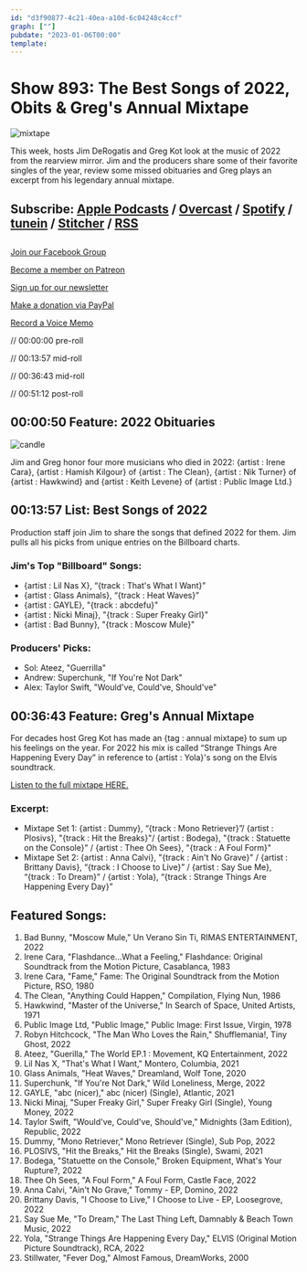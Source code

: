 ```yaml
---
id: "d3f90877-4c21-40ea-a10d-6c04248c4ccf"
graph: [""]
pubdate: "2023-01-06T00:00"
template: 
---
```






# Show 893: The Best Songs of 2022, Obits & Greg's Annual Mixtape

![mixtape](https://static.soundopinions.org/images/2023/mixtape.png)

This week, hosts Jim DeRogatis and Greg Kot look at the music of 2022 from the rearview mirror. Jim and the producers share some of their favorite singles of the year, review some missed obituaries and Greg plays an excerpt from his legendary annual mixtape. 



## Subscribe: [Apple Podcasts](https://itunes.apple.com/us/podcast/sound-opinions/id94793843) / [Overcast](https://overcast.fm/itunes94793843/sound-opinions) / [Spotify](https://open.spotify.com/show/1kNR8YL7TBrQuRxDdS4wtU) / [tunein](https://tunein.com/podcasts/Music-Podcasts/Sound-Opinions-p60273/) / [Stitcher](http://www.stitcher.com/podcast/sound-opinions) / [RSS](https://feeds.simplecast.com/Nn6fjnB0)



## 

[Join our Facebook Group](https://bit.ly/3sivr9T)

[Become a member on Patreon](https://bit.ly/3slWZvc)

[Sign up for our newsletter](https://bit.ly/3eEvRnG)

[Make a donation via PayPal](https://bit.ly/3dmt9lU)

[Record a Voice Memo](https://bit.ly/2RyD5Ah)

// 00:00:00 pre-roll

// 00:13:57 mid-roll

// 00:36:43 mid-roll

// 00:51:12 post-roll



## 00:00:50 Feature: 2022 Obituaries

![candle](https://static.soundopinions.org/images/2023/candle.png)

Jim and Greg honor four more musicians who died in 2022: {artist : Irene Cara}, {artist : Hamish Kilgour} of {artist : The Clean}, {artist : Nik Turner} of {artist : Hawkwind} and {artist : Keith Levene} of {artist : Public Image Ltd.}



## 00:13:57 List: Best Songs of 2022

Production staff join Jim to share the songs that defined 2022 for them. Jim pulls all his picks from unique entries on the Billboard charts.


### Jim's Top "Billboard" Songs:

- {artist : Lil Nas X}, “{track : That's What I Want}”
- {artist : Glass Animals}, “{track : Heat Waves}”
- {artist : GAYLE}, "{track : abcdefu}"
- {artist : Nicki Minaj}, "{track : Super Freaky Girl}"
- {artist : Bad Bunny}, "{track : Moscow Mule}"


### Producers' Picks:

- Sol: Ateez, "Guerrilla"
- Andrew: Superchunk, "If You're Not Dark"
- Alex: Taylor Swift, "Would've, Could've, Should've"



## 00:36:43 Feature: Greg's Annual Mixtape

For decades host Greg Kot has made an {tag : annual mixtape} to sum up his feelings on the year. For 2022 his mix is called “Strange Things Are Happening Every Day” in reference to {artist : Yola}'s song on the Elvis soundtrack.

[Listen to the full mixtape HERE.](https://open.spotify.com/playlist/725p7lljvB8Cusrl8DzL4L?si=bf90452210f746d0)


### Excerpt:

- Mixtape Set 1: {artist : Dummy}, “{track : Mono Retriever}”/ {artist : Plosivs}, "{track : Hit the Breaks}"/ {artist : Bodega}, "{track : Statuette on the Console}" / {artist : Thee Oh Sees}, "{track : A Foul Form}"
- Mixtape Set 2: {artist : Anna Calvi}, "{track : Ain't No Grave}" / {artist : Brittany Davis}, “{track : I Choose to Live}” / {artist : Say Sue Me}, “{track : To Dream}” / {artist : Yola}, “{track : Strange Things Are Happening Every Day}”



## Featured Songs:

1. Bad Bunny, "Moscow Mule," Un Verano Sin Ti, RIMAS ENTERTAINMENT, 2022
2. Irene Cara, "Flashdance...What a Feeling," Flashdance: Original Soundtrack from the Motion Picture, Casablanca, 1983
3. Irene Cara, "Fame," Fame: The Original Soundtrack from the Motion Picture, RSO, 1980
4. The Clean, "Anything Could Happen," Compilation, Flying Nun, 1986
5. Hawkwind, "Master of the Universe," In Search of Space, United Artists, 1971
6. Public Image Ltd, "Public Image," Public Image: First Issue, Virgin, 1978
7. Robyn Hitchcock, "The Man Who Loves the Rain," Shufflemania!, Tiny Ghost, 2022
8. Ateez, "Guerilla," The World EP.1 : Movement, KQ Entertainment, 2022
9. Lil Nas X, "That's What I Want," Montero, Columbia, 2021
10. Glass Animals, "Heat Waves," Dreamland, Wolf Tone, 2020
11. Superchunk, "If You're Not Dark," Wild Loneliness, Merge, 2022
12. GAYLE, "abc (nicer)," abc (nicer) (Single), Atlantic, 2021
13. Nicki Minaj, "Super Freaky Girl," Super Freaky Girl (Single), Young Money, 2022
14. Taylor Swift, "Would've, Could've, Should've," Midnights (3am Edition), Republic, 2022
15. Dummy, "Mono Retriever," Mono Retriever (Single), Sub Pop, 2022
16. PLOSIVS, "Hit the Breaks," Hit the Breaks (Single), Swami, 2021
17. Bodega, "Statuette on the Console," Broken Equipment, What's Your Rupture?, 2022
18. Thee Oh Sees, "A Foul Form," A Foul Form, Castle Face, 2022
19. Anna Calvi, "Ain't No Grave," Tommy - EP, Domino, 2022
20. Brittany Davis, "I Choose to Live," I Choose to Live - EP, Loosegrove, 2022
21. Say Sue Me, "To Dream," The Last Thing Left, Damnably & Beach Town Music, 2022
22. Yola, "Strange Things Are Happening Every Day," ELVIS (Original Motion Picture Soundtrack), RCA, 2022
23. Stillwater, "Fever Dog," Almost Famous, DreamWorks, 2000